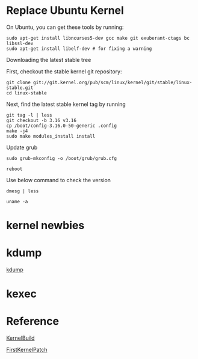 

# Replace Ubuntu Kernel

On Ubuntu, you can get these tools by running:

	sudo apt-get install libncurses5-dev gcc make git exuberant-ctags bc libssl-dev
	sudo apt-get install libelf-dev # for fixing a warning

Downloading the latest stable tree

First, checkout the stable kernel git repository:

	git clone git://git.kernel.org/pub/scm/linux/kernel/git/stable/linux-stable.git
	cd linux-stable

Next, find the latest stable kernel tag by running

	git tag -l | less
	git checkout -b 3.16 v3.16
	cp /boot/config-3.16.0-50-generic .config
	make -j4
	sudo make modules_install install

Update grub

	sudo grub-mkconfig -o /boot/grub/grub.cfg  

	reboot

Use below command to check the version

	dmesg | less

	uname -a

# kernel newbies


# kdump

[kdump](http://www.ibm.com/developerworks/cn/linux/l-cn-kdump1/)

# kexec

# Reference

[KernelBuild](https://kernelnewbies.org/KernelBuild)

[FirstKernelPatch](https://kernelnewbies.org/FirstKernelPatch)

